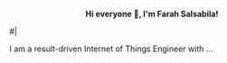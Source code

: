 <p align="center"><strong>Hi everyone 👋, I'm Farah Salsabila!</strong></p>
#|
<p>I am a result-driven Internet of Things Engineer with ...</p>
<!--
**farahsabila/farahsabila** is a ✨ _special_ ✨ repository because its `README.md` (this file) appears on your GitHub profile.

Here are some ideas to get you started:

- 🔭 I’m currently working on ...
- 🌱 I’m currently learning ...
- 👯 I’m looking to collaborate on ...
- 🤔 I’m looking for help with ...
- 💬 Ask me about ...
- 📫 How to reach me: ...
- 😄 Pronouns: ...
- ⚡ Fun fact: ...
-->
